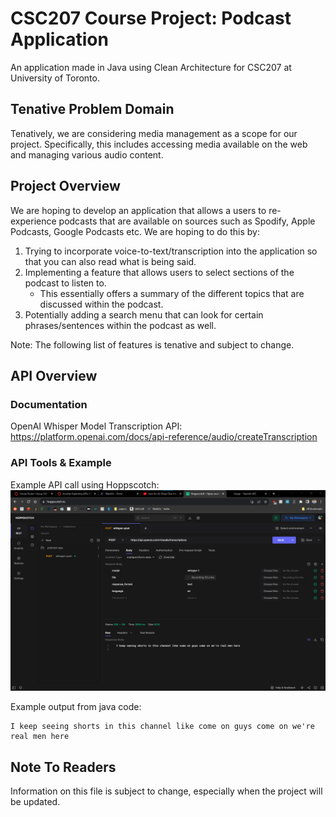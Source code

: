 # CSC207 Course Project: Podcast Application

An application made in Java using Clean Architecture for CSC207 at University of Toronto.

## Tenative Problem Domain
Tenatively, we are considering media management as a scope for our project. Specifically, 
this includes accessing media available on the web and managing various audio content.

## Project Overview
We are hoping to develop an application that allows a users to re-experience podcasts that
are available on sources such as Spodify, Apple Podcasts, Google Podcasts etc. We are hoping
to do this by:
1. Trying to incorporate voice-to-text/transcription into the application so that you can also read what is being said.
2. Implementing a feature that allows users to select sections of the podcast to listen to.
    - This essentially offers a summary of the different topics that are discussed within the podcast.
3. Potentially adding a search menu that can look for certain phrases/sentences within the podcast as well.


Note: The following list of features is tenative and subject to change.

## API Overview 

### Documentation

OpenAI Whisper Model Transcription API: https://platform.openai.com/docs/api-reference/audio/createTranscription

### API Tools & Example

Example API call using Hoppscotch:
![api_example_request.png](src/main/resources/api_example_request.png)

Example output from java code:
```
I keep seeing shorts in this channel like come on guys come on we're real men here
```

## Note To Readers
Information on this file is subject to change, especially when the project will be updated. 
